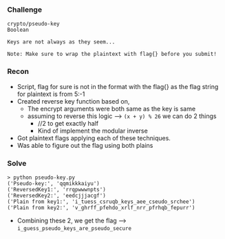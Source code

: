  ### Challenge

 ```
crypto/pseudo-key
Boolean

Keys are not always as they seem...

Note: Make sure to wrap the plaintext with flag{} before you submit!
 ```

 ### Recon
* Script, flag for sure is not in the format with the flag{} as the flag string for plaintext is from 5:-1
* Created reverse key function based on,
  * The encrypt arguments were both same as the key is same
  * assuming to reverse this logic --> `(x + y) % 26` we can do 2 things
    * //2 to get exactly half
    * Kind of implement the modular inverse
* Got plaintext flags applying each of these techniques. 
* Was able to figure out the flag using both plains

 ### Solve

```
> python pseudo-key.py 
('Pseudo-key:', 'qqmikkkaiyu')
('ReversedKey1:', 'rrqpwwwnpts')
('ReversedKey2:', 'eedcjjjacgf')
('Plain from key1:', 'i_tuess_csruqb_keys_aee_cseudo_srchee')
('Plain from key2:', 'v_ghrff_pfehdo_xrlf_nrr_pfrhqb_fepurr')
```

* Combining these 2, we get the flag --> `i_guess_pseudo_keys_are_pseudo_secure`